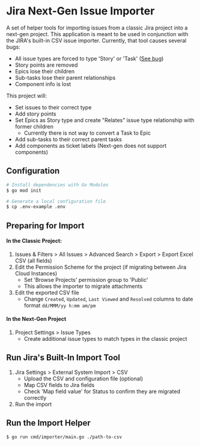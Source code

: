 # Jira Next-Gen Issue Importer

A set of helper tools for importing issues from a classic Jira project into a next-gen project. This application is meant to be used in conjunction with the JIRA's built-in CSV issue importer. Currently, that tool causes several bugs:

+ All issue types are forced to type 'Story' or 'Task' ([See bug](https://jira.atlassian.com/browse/JRACLOUD-72091))
+ Story points are removed
+ Epics lose their children
+ Sub-tasks lose their parent relationships
+ Component info is lost

This project will:

+ Set issues to their correct type
+ Add story points
+ Set Epics as Story type and create "Relates" issue type relationship with former children
	+ Currently there is not way to convert a Task to Epic
+ Add sub-tasks to their correct parent tasks
+ Add components as ticket labels (Next-gen does not support components)

## Configuration

```sh
# Install dependencies with Go Modules
$ go mod init
```

```sh
# Generate a local configuration file
$ cp .env-example .env
```

## Preparing for Import

#### In the Classic Project:
1. Issues & Filters > All Issues > Advanced Search > Export > Export Excel CSV (all fields)
2. Edit the Permission Scheme for the project (if migrating between Jira Cloud Instances)
	+ Set 'Browse Projects' permission group to 'Public'
	+ This allows the importer to migrate attachments
3. Edit the exported CSV file
	+ Change `Created`, `Updated`, `Last Viewed` and `Resolved` columns to date format `dd/MMM/yy h:mm am/pm`

#### In the Next-Gen Project
1. Project Settings > Issue Types
	+ Create additional issue types to match types in the classic project

## Run Jira's Built-In Import Tool

1. Jira Settings > External System Import > CSV
	+ Upload the CSV and configuration file (optional)
	+ Map CSV fields to Jira fields
	+ Check 'Map field value' for Status to confirm they are migrated correctly
2. Run the import

## Run the Import Helper

```sh
$ go run cmd/importer/main.go ./path-to-csv
```
